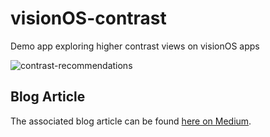 # visionOS-contrast
Demo app exploring higher contrast views on visionOS apps

![contrast-recommendations](https://github.com/user-attachments/assets/70cae0a6-f3e1-40d0-9e2e-a5b37f68db71)


## Blog Article
The associated blog article can be found [here on Medium](https://medium.com/@RobinKanatzar/color-contrast-on-apple-vision-pro-2787bd5fcc8c).

